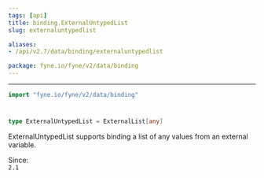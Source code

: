 ```yaml
---
tags: [api]
title: binding.ExternalUntypedList
slug: externaluntypedlist

aliases:
- /api/v2.7/data/binding/externaluntypedlist

package: fyne.io/fyne/v2/data/binding
---
```



---
```go
import "fyne.io/fyne/v2/data/binding"
```

#

###

```go
type ExternalUntypedList = ExternalList[any]
```

ExternalUntypedList supports binding a list of any values from an external variable.


<div class="since">Since: <code>
2.1</code></div>
